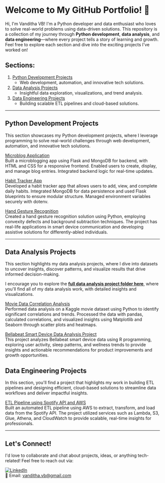 # Welcome to My GitHub Portfolio! 👋

Hi, I'm Vanditha VB! I'm a Python developer and data enthusiast who loves to solve real-world problems using data-driven solutions. This repository is a collection of my journey through **Python development**, **data analysis**, and **data engineering**—where every project tells a story of learning and growth. Feel free to explore each section and dive into the exciting projects I've worked on! 

## Sections:
1. [Python Development Projects](#python-development-projects)
   - Web development, automation, and innovative tech solutions.
2. [Data Analysis Projects](#data-analysis-projects)
   - Insightful data exploration, visualizations, and trend analysis.
3. [Data Engineering Projects](#data-engineering-projects)
   - Building scalable ETL pipelines and cloud-based solutions.


---

## Python Development Projects

This section showcases my Python development projects, where I leverage programming to solve real-world challenges through web development, automation, and innovative tech solutions.

[Microblog Application](https://github.com/vandithavb/microblog-python-web)  
Built a microblogging app using Flask and MongoDB for backend, with HTML and CSS for a responsive frontend. Enabled users to create, display, and manage blog entries. Integrated backend logic for real-time updates.  

[Habit Tracker App](https://github.com/vandithavb/HabitTracker)  
Developed a habit tracker app that allows users to add, view, and complete daily habits. Integrated MongoDB for data persistence and used Flask blueprints to ensure modular structure. Managed environment variables securely with dotenv.

[Hand Gesture Recognition](https://github.com/vandithavb/git-repo)  
Created a hand gesture recognition solution using Python, employing convexity
defects and background subtraction techniques. The project has real-life applications in smart device communication
and developing assistive solutions for differently-abled individuals.



---

## Data Analysis Projects

This section highlights my data analysis projects, where I dive into datasets to uncover insights, discover patterns, and visualize results that drive informed decision-making.

I encourage you to explore the **[full data analysis project folder here](https://github.com/vandithavb/Data_Analysis_Projects)**, where you'll find all of my data analysis work, with detailed insights and visualizations.

[Movie Data Correlation Analysis](https://github.com/vandithavb/Data_Analysis_Projects/tree/main/Movie%20Data%20Correlation%20Analysis)  
Performed data analysis on a Kaggle movie dataset using Python to identify significant correlations and trends. Processed the data with pandas, calculated correlations, and visualized insights using Matplotlib and Seaborn through scatter plots and heatmaps.

[Bellabeat Smart Device Data Analysis Project](https://github.com/vandithavb/Data_Analysis_Projects/tree/main/Smart%20Device%20Data%20Analysis)  
This project analyzes Bellabeat smart device data using R programming, exploring user activity, sleep patterns, and wellness trends to provide insights and actionable recommendations for product improvements and growth opportunities.
  
## Data Engineering Projects

In this section, you'll find a project that highlights my work in building ETL pipelines and designing efficient, cloud-based solutions to streamline data workflows and deliver impactful insights.

[ETL Pipeline using Spotify API and AWS](https://github.com/vandithavb/Spotify-end-to-end-ETL-data-Pipeline--AWS)  
Built an automated ETL pipeline using AWS to extract, transform, and load data from the Spotify API. The project utilized services such as Lambda, S3, Glue, Athena, and CloudWatch to provide scalable, real-time insights for professionals.  

---

## Let's Connect!
I'd love to collaborate and chat about projects, ideas, or anything tech-related! Feel free to reach out via:

[![LinkedIn](https://img.shields.io/badge/LinkedIn-0077B5?logo=linkedin&logoColor=white)](https://www.linkedin.com/in/vanditha-vb-6b9b12196/)  
📧 Email: [vanditha.vb@gmail.com](mailto:vanditha.vb@gmail.com)


<!-- 
- 🔭 I’m currently working on ...
- 🌱 I’m currently learning ...
- 👯 I’m looking to collaborate on ...
- 🤔 I’m looking for help with ...
- 💬 Ask me about ...
- 📫 How to reach me: ...
- 😄 Pronouns: ...
- ⚡ Fun fact: ...
-->
